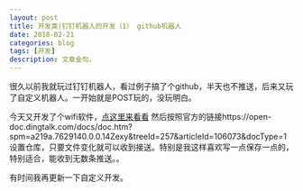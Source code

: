 ```yaml
---
layout: post
title: 开发类|钉钉机器人的开发（1） github机器人
date: 2018-02-21
categories: blog
tags: [开发]
description: 文章金句。
---
```


很久以前我就玩过钉钉机器人，看过例子搞了个github，半天也不推送，后来又玩了自定义机器人。一开始就是POST玩的，没玩明白。

今天又开发了个wifi软件，[点这里来看看](https://github.com/GeorgeZhangJr/WifiShareSoftware)
然后按照官方的链接https://open-doc.dingtalk.com/docs/doc.htm?spm=a219a.7629140.0.0.14Zexy&treeId=257&articleId=106073&docType=1设置仓库，只要文件变化就可以收到接送。特别是我这样喜欢写一点保存一点的，特别适合，能收到无数条推送。。


有时间我再更新一下自定义开发。
